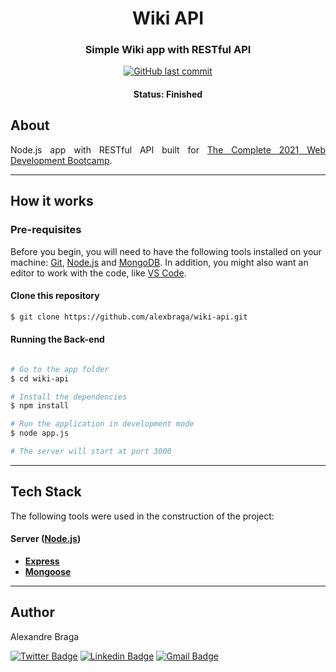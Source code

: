 <h1 align="center">Wiki API</h1>

<h3 align="center">
    Simple Wiki app with RESTful API
</h3>

<p align="center">
  <a href="https://github.com/alexbraga/wiki-api/commits/master"><img alt="GitHub last commit" src="https://img.shields.io/github/last-commit/alexbraga/wiki-api"></a>
</p>

<h4 align="center">
	 Status: Finished
</h4>

## About

<p align="justify">Node.js app with RESTful API built for <a href="https://www.udemy.com/course/the-complete-web-development-bootcamp/">The Complete 2021 Web Development Bootcamp</a>.</p>

---

## How it works

### Pre-requisites

Before you begin, you will need to have the following tools installed on your
machine: [Git](https://git-scm.com), [Node.js](https://nodejs.org/en/) and
[MongoDB](https://www.mongodb.com/try/download/community). In addition, you
might also want an editor to work with the code, like
[VS Code](https://code.visualstudio.com/).

#### Clone this repository

```bash
$ git clone https://github.com/alexbraga/wiki-api.git
```

#### Running the Back-end

```bash

# Go to the app folder
$ cd wiki-api

# Install the dependencies
$ npm install

# Run the application in development mode
$ node app.js

# The server will start at port 3000

```

---

## Tech Stack

The following tools were used in the construction of the project:

#### **Server** ([Node.js](https://nodejs.org/en/))

- **[Express](https://expressjs.com/)**
- **[Mongoose](https://mongoosejs.com/)**

---

## Author

<p>Alexandre Braga</p>

[![Twitter Badge](https://img.shields.io/badge/-@_alex_braga-1ca0f1?style=flat-square&labelColor=1ca0f1&logo=twitter&logoColor=white)](https://twitter.com/_alex_braga)
[![Linkedin Badge](https://img.shields.io/badge/-Alexandre%20Braga-blue?style=flat-square&logo=Linkedin&logoColor=white)](https://www.linkedin.com/in/alexgbraga/)
[![Gmail Badge](https://img.shields.io/badge/-contato@alexbraga.com.br-c14438?style=flat-square&logo=Gmail&logoColor=white)](mailto:contato@alexbraga.com.br)
